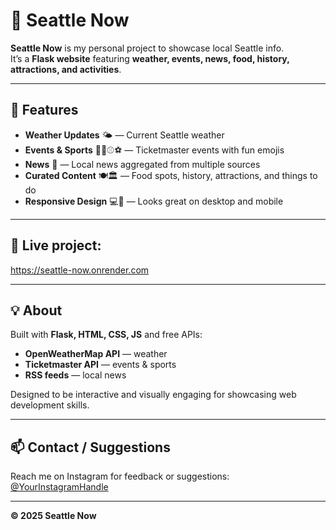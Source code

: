 # 🌆 Seattle Now

**Seattle Now** is my personal project to showcase local Seattle info.  
It’s a **Flask website** featuring **weather, events, news, food, history, attractions, and activities**.

---

## 🚀 Features

- **Weather Updates** 🌤️ — Current Seattle weather  
- **Events & Sports** 🎫🏈⚾⚽ — Ticketmaster events with fun emojis  
- **News** 📰 — Local news aggregated from multiple sources  
- **Curated Content** 🍽️🏛️ — Food spots, history, attractions, and things to do  
- **Responsive Design** 💻📱 — Looks great on desktop and mobile

---

## 🔗 Live project: 

https://seattle-now.onrender.com  

---

## 💡 About

Built with **Flask, HTML, CSS, JS** and free APIs:  

- **OpenWeatherMap API** — weather  
- **Ticketmaster API** — events & sports  
- **RSS feeds** — local news  

Designed to be interactive and visually engaging for showcasing web development skills.

---

## 📫 Contact / Suggestions

Reach me on Instagram for feedback or suggestions:  
[@YourInstagramHandle](https://instagram.com/YourInstagramHandle)

---

**© 2025 Seattle Now**
